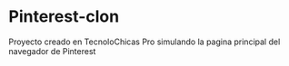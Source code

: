 # Pinterest-clon
Proyecto creado en TecnoloChicas Pro simulando la pagina principal del navegador de Pinterest
